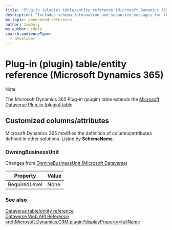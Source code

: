 ```yaml
---
title: "Plug-in (plugin) table/entity reference (Microsoft Dynamics 365)"
description: "Includes schema information and supported messages for the Plug-in (plugin) table/entity with Microsoft Dynamics 365."
ms.topic: generated-reference
author: JimDaly
ms.author: jdaly
search.audienceType: 
  - developer
---
```


# Plug-in (plugin) table/entity reference (Microsoft Dynamics 365)



> [!NOTE]
> The Microsoft Dynamics 365 Plug-in (plugin) table extends the [Microsoft Dataverse Plug-in (plugin) table](/power-apps/developer/data-platform/reference/entities/plugin).



## Customized columns/attributes

Microsoft Dynamics 365 modifies the definition of columns/attributes defined in other solutions. Listed by **SchemaName**.

### <a name="BKMK_OwningBusinessUnit"></a> OwningBusinessUnit

Changes from [OwningBusinessUnit (Microsoft Dataverse)](/power-apps/developer/data-platform/reference/entities/plugin#BKMK_OwningBusinessUnit)

|Property|Value|
|---|---|
|RequiredLevel|None|




### See also

[Dataverse table/entity reference](/power-apps/developer/data-platform/reference/about-entity-reference)  
[Dataverse Web API Reference](/power-apps/developer/data-platform/webapi/reference/about)   
<xref:Microsoft.Dynamics.CRM.plugin?displayProperty=fullName>

